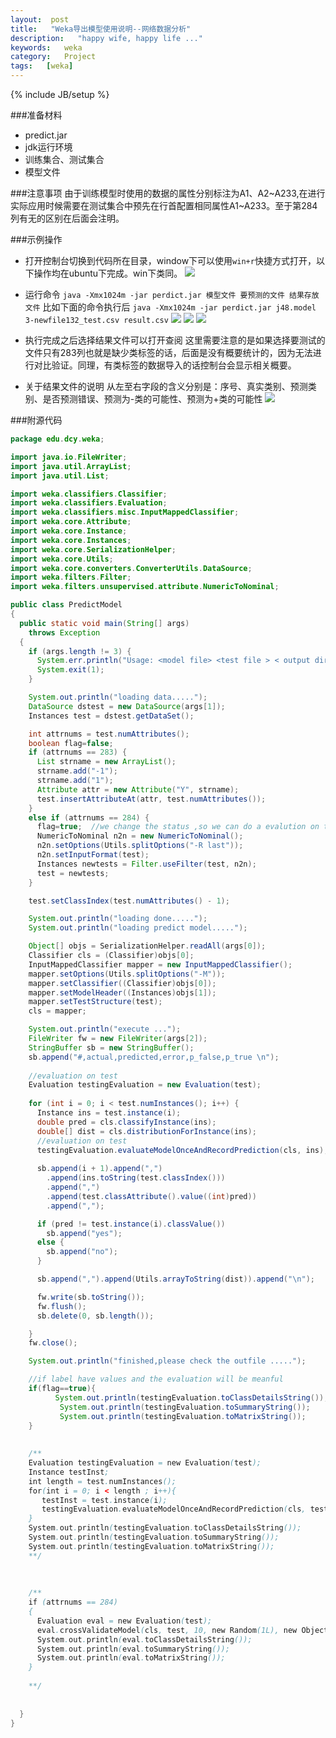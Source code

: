 ```yaml
---
layout:  post
title:   "Weka导出模型使用说明--网络数据分析"
description:   "happy wife, happy life ..."
keywords:   weka
category:   Project
tags:   [weka] 
---
```



{% include JB/setup %}


###准备材料
- predict.jar
- jdk运行环境
- 训练集合、测试集合
- 模型文件

###注意事项
由于训练模型时使用的数据的属性分别标注为A1、A2~A233,在进行实际应用时候需要在测试集合中预先在行首配置相同属性A1~A233。至于第284列有无的区别在后面会注明。

<!--more-->
###示例操作
- 打开控制台切换到代码所在目录，window下可以使用`win+r`快捷方式打开，以下操作均在ubuntu下完成。win下类同。
![](http://needpp.qiniudn.com/2014/12/24/9a4b8278-8b76-11e4-a385-f23c9156bf7b.png)


- 运行命令
`java -Xmx1024m -jar perdict.jar 模型文件 要预测的文件 结果存放文件`
比如下面的命令执行后
`java -Xmx1024m -jar perdict.jar j48.model 3-newfile132_test.csv result.csv`
![](http://needpp.qiniudn.com/2014/12/24/a4929050-8b76-11e4-a385-f23c9156bf7b.png)
![](http://needpp.qiniudn.com/2014/12/24/a5f83ad0-8b76-11e4-a385-f23c9156bf7b.png)
![](http://needpp.qiniudn.com/2014/12/24/a7bcac70-8b76-11e4-a385-f23c9156bf7b.png)



- 执行完成之后选择结果文件可以打开查阅
这里需要注意的是如果选择要测试的文件只有283列也就是缺少类标签的话，后面是没有概要统计的，因为无法进行对比验证。同理，有类标签的数据导入的话控制台会显示相关概要。

- 关于结果文件的说明
从左至右字段的含义分别是：序号、真实类别、预测类别、是否预测错误、预测为-类的可能性、预测为+类的可能性
![](http://needpp.qiniudn.com/2014/12/24/b2a8a6a2-8b76-11e4-a385-f23c9156bf7b.png)


###附源代码
```java
package edu.dcy.weka;

import java.io.FileWriter;
import java.util.ArrayList;
import java.util.List;

import weka.classifiers.Classifier;
import weka.classifiers.Evaluation;
import weka.classifiers.misc.InputMappedClassifier;
import weka.core.Attribute;
import weka.core.Instance;
import weka.core.Instances;
import weka.core.SerializationHelper;
import weka.core.Utils;
import weka.core.converters.ConverterUtils.DataSource;
import weka.filters.Filter;
import weka.filters.unsupervised.attribute.NumericToNominal;

public class PredictModel
{
  public static void main(String[] args)
    throws Exception
  {
    if (args.length != 3) {
      System.err.println("Usage: <model file> <test file > < output dir>");
      System.exit(1);
    }

    System.out.println("loading data.....");
    DataSource dstest = new DataSource(args[1]);
    Instances test = dstest.getDataSet();

    int attrnums = test.numAttributes();
    boolean flag=false;
    if (attrnums == 283) {
      List strname = new ArrayList();
      strname.add("-1");
      strname.add("1");
      Attribute attr = new Attribute("Y", strname);
      test.insertAttributeAt(attr, test.numAttributes());
    }
    else if (attrnums == 284) {
      flag=true;  //we change the status ,so we can do a evalution on test set
      NumericToNominal n2n = new NumericToNominal();
      n2n.setOptions(Utils.splitOptions("-R last"));
      n2n.setInputFormat(test);
      Instances newtests = Filter.useFilter(test, n2n);
      test = newtests;
    }

    test.setClassIndex(test.numAttributes() - 1);

    System.out.println("loading done.....");
    System.out.println("loading predict model.....");

    Object[] objs = SerializationHelper.readAll(args[0]);
    Classifier cls = (Classifier)objs[0];
    InputMappedClassifier mapper = new InputMappedClassifier();
    mapper.setOptions(Utils.splitOptions("-M"));
    mapper.setClassifier((Classifier)objs[0]);
    mapper.setModelHeader((Instances)objs[1]);
    mapper.setTestStructure(test);
    cls = mapper;

    System.out.println("execute ...");
    FileWriter fw = new FileWriter(args[2]);
    StringBuffer sb = new StringBuffer();
    sb.append("#,actual,predicted,error,p_false,p_true \n");
    
    //evaluation on test
    Evaluation testingEvaluation = new Evaluation(test);
    
    for (int i = 0; i < test.numInstances(); i++) {
      Instance ins = test.instance(i);
      double pred = cls.classifyInstance(ins);
      double[] dist = cls.distributionForInstance(ins);
      //evaluation on test
      testingEvaluation.evaluateModelOnceAndRecordPrediction(cls, ins);
      
      sb.append(i + 1).append(",")
        .append(ins.toString(test.classIndex()))
        .append(",")
        .append(test.classAttribute().value((int)pred))
        .append(",");

      if (pred != test.instance(i).classValue())
        sb.append("yes");
      else {
        sb.append("no");
      }

      sb.append(",").append(Utils.arrayToString(dist)).append("\n");

      fw.write(sb.toString());
      fw.flush();
      sb.delete(0, sb.length());

    }
    fw.close();

    System.out.println("finished,please check the outfile .....");

    //if label have values and the evaluation will be meanful
    if(flag==true){
    	  System.out.println(testingEvaluation.toClassDetailsString());
    	   System.out.println(testingEvaluation.toSummaryString());
    	   System.out.println(testingEvaluation.toMatrixString());
    }
    
    
    /**
    Evaluation testingEvaluation = new Evaluation(test);
    Instance testInst;
    int length = test.numInstances();
    for(int i = 0; i < length ; i++){
       testInst = test.instance(i);
       testingEvaluation.evaluateModelOnceAndRecordPrediction(cls, testInst);
    }
    System.out.println(testingEvaluation.toClassDetailsString());
    System.out.println(testingEvaluation.toSummaryString());
    System.out.println(testingEvaluation.toMatrixString());
    **/
    
    
    
    /**
    if (attrnums == 284)
    {
      Evaluation eval = new Evaluation(test);
      eval.crossValidateModel(cls, test, 10, new Random(1L), new Object[0]);
      System.out.println(eval.toClassDetailsString());
      System.out.println(eval.toSummaryString());
      System.out.println(eval.toMatrixString());
    }
    
    **/
    
    
  }
}
```
